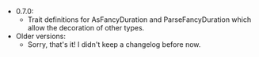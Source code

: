 - 0.7.0:
    - Trait definitions for AsFancyDuration and ParseFancyDuration which allow the decoration of other types.
- Older versions:
    - Sorry, that's it! I didn't keep a changelog before now.

